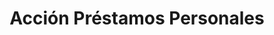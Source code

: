 ---
title: "Acción Préstamos Personales"
url: /posadas/accion-prestamos-personales/
shop: prestamista
---
